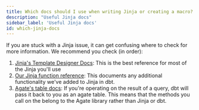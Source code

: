 ```yaml
---
title: Which docs should I use when writing Jinja or creating a macro?
description: "Useful Jinja docs"
sidebar_label: 'Useful Jinja docs'
id: which-jinja-docs
---
```


If you are stuck with a Jinja issue, it can get confusing where to check for more information. We recommend you check (in order):

1. [Jinja's Template Designer Docs](https://jinja.palletsprojects.com/page/templates/): This is the best reference for most of the Jinja you'll use
2. [Our Jinja function reference](/docs/building-a-dbt-project/jinja-macros#related-reference-docs): This documents any additional functionality we've added to Jinja in dbt.
3. [Agate's table docs](https://agate.readthedocs.io/page/api/table.html): If you're operating on the result of a query, dbt will pass it back to you as an agate table. This means that the methods you call on the <Term id="table" /> belong to the Agate library rather than Jinja or dbt.

<!-- EXAMPLE: DELETE BEFORE TAKE-LIVE -->
<DiscourseFeed title='Discourse Jinja topics' category='help' tags='jinja,testing' />
